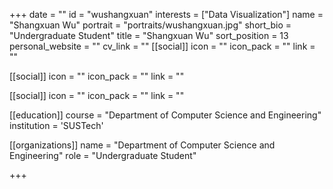 +++
date = ""
id = "wushangxuan"
interests = ["Data Visualization"]
name = "Shangxuan Wu"
portrait = "portraits/wushangxuan.jpg"
short_bio = "Undergraduate Student"
title = "Shangxuan Wu"
sort_position = 13
personal_website = ""
cv_link = ""
[[social]]
    icon = ""
    icon_pack = ""
    link = ""

[[social]]
    icon = ""
    icon_pack = ""
    link = ""

[[social]]
    icon = ""
    icon_pack = ""
    link = ""

[[education]]
    course = "Department of Computer Science and Engineering"
    institution = 'SUSTech'

[[organizations]]
    name = "Department of Computer Science and Engineering"
    role = "Undergraduate Student"

+++

